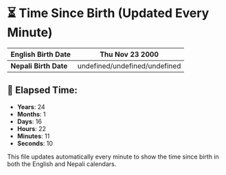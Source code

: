 # ⏳ Time Since Birth (Updated Every Minute)

| **English Birth Date** | Thu Nov 23 2000 |
|------------------------|-------------------------------------|
| **Nepali Birth Date**  | undefined/undefined/undefined                  |

## 📅 Elapsed Time:

- **Years**: 24
- **Months**: 1
- **Days**: 16
- **Hours**: 22
- **Minutes**: 11
- **Seconds**: 10

This file updates automatically every minute to show the time since birth in both the English and Nepali calendars.